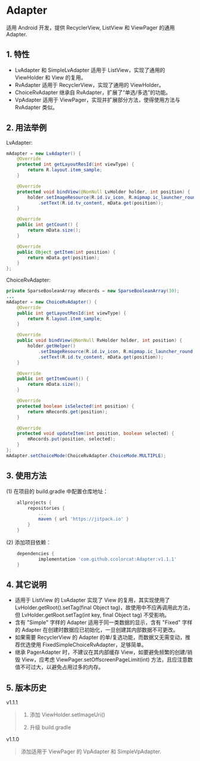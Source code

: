 # Adapter

适用 Android 开发，提供 RecyclerView, ListView 和 ViewPager 的通用 Adapter.

## 1. 特性

* LvAdapter 和 SimpleLvAdapter 适用于 ListView，实现了通用的 ViewHolder 和 View 的复用。
* RvAdapter 适用于 RecyclerView，实现了通用的 ViewHolder。
* ChoiceRvAdapter 继承自 RvAdapter，扩展了“单选/多选”的功能。
* VpAdapter 适用于 ViewPager，实现并扩展部分方法，使得使用方法与 RvAdapter 类似。

## 2. 用法举例

LvAdapter:

```java
mAdapter = new LvAdapter() {
    @Override
    protected int getLayoutResId(int viewType) {
        return R.layout.item_sample;
    }

    @Override
    protected void bindView(@NonNull LvHolder holder, int position) {   
        holder.setImageResource(R.id.iv_icon, R.mipmap.ic_launcher_round)
            .setText(R.id.tv_content, mData.get(position));
    }

    @Override
    public int getCount() {
        return mData.size();
    }

    @Override
    public Object getItem(int position) {
        return mData.get(position);
    }
};
```

ChoiceRvAdapter:

```java
private SparseBooleanArray mRecords = new SparseBooleanArray(30);
...
mAdapter = new ChoiceRvAdapter() {        
    @Override
    public int getLayoutResId(int viewType) {
        return R.layout.item_sample;
    }

    @Override
    public void bindView(@NonNull RvHolder holder, int position) {
        holder.getHelper()
            .setImageResource(R.id.iv_icon, R.mipmap.ic_launcher_round)
            .setText(R.id.tv_content, mData.get(position));
    }

    @Override
    public int getItemCount() {
        return mData.size();
    }

    @Override
    protected boolean isSelected(int position) {
        return mRecords.get(position);
    }

    @Override
    protected void updateItem(int position, boolean selected) {
        mRecords.put(position, selected);
    }
};
mAdapter.setChoiceMode(ChoiceRvAdapter.ChoiceMode.MULTIPLE);
```

## 3. 使用方法

(1) 在项目的 build.gradle 中配置仓库地址：

```groovy
	allprojects {
		repositories {
			...
			maven { url 'https://jitpack.io' }
		}
	}
```

(2) 添加项目依赖：

```groovy
	dependencies {
	        implementation 'com.github.ccolorcat:Adapter:v1.1.1'
	}
```

## 4. 其它说明

* 适用于 ListView 的 LvAdapter 实现了 View 的复用，其实现使用了 LvHolder.getRoot().setTag(final Object tag)，故使用中不应再调用此方法，但 LvHolder.getRoot.setTag(int key, final Object tag) 不受影响。
* 含有 "Simple" 字样的 Adapter 适用于同一类数据的显示，含有 "Fixed" 字样的 Adapter 在创建时数据应已初始化，一旦创建其内部数据不可更改。
* 如果需要 RecyclerView 的 Adapter 的单/复选功能，而数据又无需变动，推荐优选使用 FixedSimpleChoiceRvAdapter，足够简单。
* 继承 PagerAdapter 时，不建议在其内部缓存 View，如要避免频繁的创建/销毁 View，应考虑 ViewPager.setOffscreenPageLimit(int) 方法，且应注意数值不可过大，以避免占用过多的内存。

## 5. 版本历史

v1.1.1

> 1. 添加 ViewHolder.setImageUri()
>
> 2. 升级 build.gradle

v1.1.0

> 添加适用于 ViewPager 的 VpAdapter 和 SimpleVpAdapter.